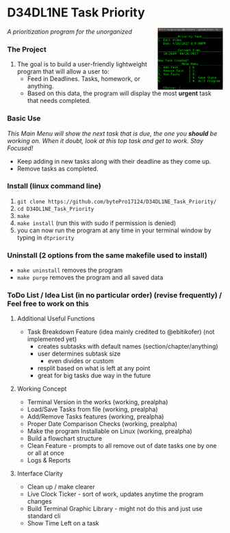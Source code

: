 # D34DL1NE Task Priority

<img src="res/cli_screenshot_mm.png" height="144px" align="right">

_A prioritization program for the unorganized_

### The Project

1. The goal is to build a user-friendly lightweight program that will allow a user to:
	* Feed in Deadlines. Tasks, homework, or anything.
	* Based on this data, the program will display the most **urgent** task that needs completed.

### Basic Use

_This Main Menu will show the next task that is due, the one you **should** be working on. When it doubt, look at this top task and get to work. Stay Focused!_

* Keep adding in new tasks along with their deadline as they come up.
* Remove tasks as completed.

### Install (linux command line)

1. ````git clone https://github.com/bytePro17124/D34DL1NE_Task_Priority/````
2. ````cd D34DL1NE_Task_Priority````
3. ````make````
4. ````make install```` (run this with sudo if permission is denied)
5. you can now run the program at any time in your terminal window by typing in ````dtpriority````

### Uninstall (2 options from the same makefile used to install)

* ````make uninstall```` removes the program
* ````make purge```` removes the program and all saved data

### ToDo List / Idea List (in no particular order) (revise frequently) / Feel free to work on this

1. Additional Useful Functions
    * Task Breakdown Feature (idea mainly credited to @ebitikofer) (not implemented yet)
	    * creates subtasks with default names (section/chapter/anything)
	    * user determines subtask size
		    * even divides or custom
	    * resplit based on what is left at any point
	    * great for big tasks due way in the future

2. Working Concept
	* Terminal Version in the works (working, prealpha)
	* Load/Save Tasks from file (working, prealpha)
	* Add/Remove Tasks features (working, prealpha)
	* Proper Date Comparison Checks (working, prealpha)
	* Make the program Installable on Linux (working, prealpha)
    * Build a flowchart structure
    * Clean Feature - prompts to all remove out of date tasks one by one or all at once
    * Logs & Reports

3. Interface Clarity
	* Clean up / make clearer
	* Live Clock Ticker - sort of work, updates anytime the program changes
	* Build Terminal Graphic Library - might not do this and just use standard cli
	* Show Time Left on a task
